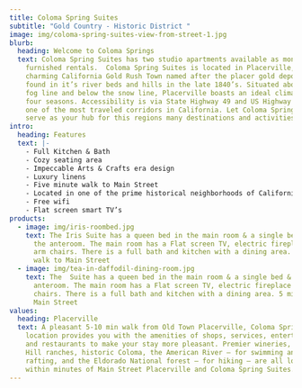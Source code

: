```yaml
---
title: Coloma Spring Suites
subtitle: "Gold Country - Historic District "
image: img/coloma-spring-suites-view-from-street-1.jpg
blurb:
  heading: Welcome to Coloma Springs
  text: Coloma Spring Suites has two studio apartments available as monthly
    furnished rentals.  Coloma Spring Suites is located in Placerville, a
    charming California Gold Rush Town named after the placer gold deposits
    found in it’s river beds and hills in the late 1840’s. Situated above the
    fog line and below the snow line, Placerville boasts an ideal climate with
    four seasons. Accessibility is via State Highway 49 and US Highway 50, along
    one of the most traveled corridors in California. Let Coloma Spring Suites
    serve as your hub for this regions many destinations and activities.
intro:
  heading: Features
  text: |-
    - Full Kitchen & Bath
    - Cozy seating area
    - Impeccable Arts & Crafts era design
    - Luxury linens
    - Five minute walk to Main Street
    - Located in one of the prime historical neighborhoods of California
    - Free wifi
    - Flat screen smart TV’s
products:
  - image: img/iris-roombed.jpg
    text: The Iris Suite has a queen bed in the main room & a single bed & desk in
      the anteroom. The main room has a Flat screen TV, electric fireplace & two
      arm chairs. There is a full bath and kitchen with a dining area. 5 min
      walk to Main Street
  - image: img/tea-in-daffodil-dining-room.jpg
    text: The  Suite has a queen bed in the main room & a single bed & desk in the
      anteroom. The main room has a Flat screen TV, electric fireplace & two arm
      chairs. There is a full bath and kitchen with a dining area. 5 min walk to
      Main Street
values:
  heading: Placerville
  text: A pleasant 5-10 min walk from Old Town Placerville, Coloma Spring Suites’
    location provides you with the amenities of shops, services, entertainment
    and restaurants to make your stay more pleasant. Premier wineries, Apple
    Hill ranches, historic Coloma, the American River – for swimming and
    rafting, and the Eldorado National forest – for hiking – are all located
    within minutes of Main Street Placerville and Coloma Spring Suites.
---
```

